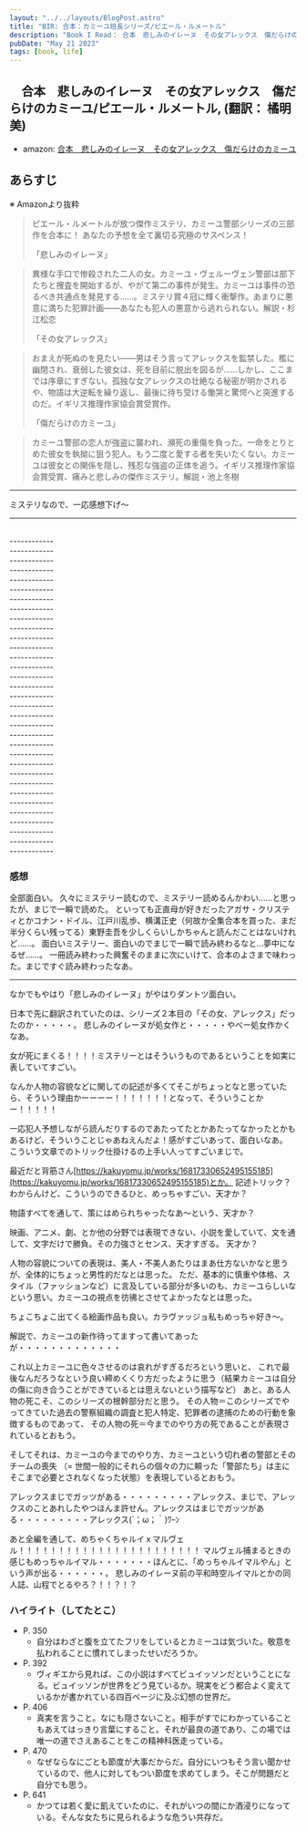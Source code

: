 ```yaml
---
layout: "../../layouts/BlogPost.astro"
title: "BIR: 合本：カミーユ班長シリーズ/ピエール・ルメートル"
description: "Book I Read： 合本　悲しみのイレーヌ　その女アレックス　傷だらけのカミーユ"
pubDate: "May 21 2023"
tags: [book, life]
---
```

## 　合本　悲しみのイレーヌ　その女アレックス　傷だらけのカミーユ/ピエール・ルメートル, (翻訳： 橘明美)

- amazon: [合本　悲しみのイレーヌ　その女アレックス　傷だらけのカミーユ](https://www.amazon.co.jp/%E5%90%88%E6%9C%AC-%E6%82%B2%E3%81%97%E3%81%BF%E3%81%AE%E3%82%A4%E3%83%AC%E3%83%BC%E3%83%8C-%E3%81%9D%E3%81%AE%E5%A5%B3%E3%82%A2%E3%83%AC%E3%83%83%E3%82%AF%E3%82%B9-%E5%82%B7%E3%81%A0%E3%82%89%E3%81%91%E3%81%AE%E3%82%AB%E3%83%9F%E3%83%BC%E3%83%A6%E3%80%90%E6%96%87%E6%98%A5e-Books%E3%80%91-%E3%83%94%E3%82%A8%E3%83%BC%E3%83%AB%E3%83%BB%E3%83%AB%E3%83%A1%E3%83%BC%E3%83%88%E3%83%AB-ebook/dp/B01N9BCGV0/ref=sr_1_1?__mk_ja_JP=%E3%82%AB%E3%82%BF%E3%82%AB%E3%83%8A&crid=16WM42SZMSPYP&keywords=%E5%90%88%E6%9C%AC+%E3%82%AB%E3%83%9F%E3%83%BC%E3%83%A6&qid=1684661410&sprefix=%E5%90%88%E6%9C%AC+%E3%82%AB%E3%83%9F%E3%83%BC%E3%83%A6%2Caps%2C233&sr=8-1)

## あらすじ

※ Amazonより抜粋

> ピエール・ルメートルが放つ傑作ミステリ、カミーユ警部シリーズの三部作を合本に！
> あなたの予想を全て裏切る究極のサスペンス！
>
>
> 「悲しみのイレーヌ」

> 異様な手口で惨殺された二人の女。カミーユ・ヴェルーヴェン警部は部下たちと捜査を開始するが、やがて第二の事件が発生。カミーユは事件の恐るべき共通点を発見する……。ミステリ賞４冠に輝く衝撃作。あまりに悪意に満ちた犯罪計画――あなたも犯人の悪意から逃れられない。解説・杉江松恋
>
> 「その女アレックス」

> おまえが死ぬのを見たい――男はそう言ってアレックスを監禁した。檻に幽閉され、衰弱した彼女は、死を目前に脱出を図るが……しかし、ここまでは序章にすぎない。孤独な女アレックスの壮絶なる秘密が明かされるや、物語は大逆転を繰り返し、最後に待ち受ける慟哭と驚愕へと突進するのだ。イギリス推理作家協会賞受賞作。
>
> 「傷だらけのカミーユ」

> カミーユ警部の恋人が強盗に襲われ、瀕死の重傷を負った。一命をとりとめた彼女を執拗に狙う犯人。もう二度と愛する者を失いたくない。カミーユは彼女との関係を隠し、残忍な強盗の正体を追う。イギリス推理作家協会賞受賞、痛みと悲しみの傑作ミステリ。解説・池上冬樹

------------

ミステリなので、一応感想下げ〜

------------
<br>
------------
<br>
------------
<br>
------------
<br>
------------
<br>
------------
<br>
------------
<br>
------------
<br>
------------
<br>
------------
<br>
------------
<br>
------------
<br>
------------
<br>
------------
<br>
------------
<br>
------------
<br>
------------
<br>
------------
<br>
------------
<br>
------------
<br>
------------
<br>
------------
<br>
------------
<br>
------------
<br>
------------
<br>
------------
<br>
------------
<br>
------------
<br>
------------
<br>
------------
<br>
------------
<br>
------------
<br>
------------
<br>
------------
<br>

### 感想

全部面白い。
久々にミステリー読むので、ミステリー読めるんかわい……と思ったが、まじで一瞬で読めた。
といっても正直母が好きだったアガサ・クリスティとかコナン・ドイル、江戸川乱歩、横溝正史（何故か全集合本を買った、まだ半分くらい残ってる）東野圭吾を少しくらいしかちゃんと読んだことはないけれど……。
面白いミステリー、面白いのでまじで一瞬で読み終わるなと…夢中になるぜ……。
一冊読み終わった興奮そのままに次にいけて、合本のよさまで味わった。まじですぐ読み終わったなあ。

---

なかでもやはり「悲しみのイレーヌ」がやはりダントツ面白い。

日本で先に翻訳されていたのは、シリーズ２本目の「その女、アレックス」だったのか・・・・・。
悲しみのイレーヌが処女作と・・・・・やべー処女作かくなあ。

女が死にまくる！！！！ミステリーとはそういうものであるということを如実に表していてすごい。

なんか人物の容貌などに関しての記述が多くてそこがちょっとなと思っていたら、そういう理由かーーーー！！！！！！！となって、そういうことかー！！！！！

一応犯人予想しながら読んだりするのであたってたとかあたってなかったとかもあるけど、そういうことじゃあねえんだよ！感がすごいあって、面白いなあ。
こういう文章でのトリック仕掛けるの上手い人ってすごいまじで。

最近だと背筋さん[https://kakuyomu.jp/works/16817330652495155185](https://kakuyomu.jp/works/16817330652495155185)とか。
記述トリック？わからんけど、こういうのできるひと、めっちゃすごい、天才か？

物語すべてを通して、策にはめられちゃったなあ〜という、天才か？

映画、アニメ、劇、とか他の分野では表現できない、小説を愛していて、文を通して、文字だけで勝負。その力強さとセンス、天才すぎる。
天才か？

人物の容貌についての表現は、美人・不美人あたりはまあ仕方ないかなと思うが、全体的にちょっと男性的だなとは思った。
ただ、基本的に慎重や体格、スタイル（ファッションなど）に言及している部分が多いのも、カミーユらしいなという思い。カミーユの視点を彷彿とさせてよかったなとは思った。

ちょこちょこ出てくる絵画作品も良い。カラヴァッジョ私もめっちゃ好き〜。

解説で、カミーユの新作待ってますって書いてあったが・・・・・・・・・・・・・

これ以上カミーユに色々させるのは哀れがすぎるだろという思いと、
これで最後なんだろうなという良い締めくくり方だったように思う（結果カミーユは自分の傷に向き合うことができているとは思えないという描写など）
あと、ある人物の死こそ、このシリーズの根幹部分だと思う。
その人物＝このシリーズでやってきていた過去の警察組織の調査と犯人特定、犯罪者の逮捕のための行動を象徴するものであって、
その人物の死＝今までのやり方の死であることが表現されているとおもう。

そしてそれは、カミーユの今までのやり方、カミーユという切れ者の警部とそのチームの喪失 （= 世間一般的にそれらの個々の力に頼った「警部たち」は主にそこまで必要とされなくなった状態）を表現しているとおもう。

アレックスまじでガッツがある・・・・・・・・・アレックス、まじで、アレックスのことあれしたやつほんま許せん。アレックスはまじでガッツがある・・・・・・・・・アレックス(´；ω；｀)ﾜｰﾝ

あと全編を通して、めちゃくちゃルイｘマルヴェル！！！！！！！！！！！！！！！！！！！！！！！
マルヴェル捕まるときの感じもめっちゃルイマル・・・・・・・ほんとに、「めっちゃルイマルやん」という声が出る・・・・・・。
悲しみのイレーヌ前の平和時空ルイマルとかの同人誌、山程でとるやろ？！！？！？

### ハイライト（してたとこ）

- P. 350
  - 自分はわざと腹を立てたフリをしているとカミーユは気づいた。敬意を払われることに慣れてしまったせいだろうか。
- P. 392
  - ヴィギエから見れば、この小説はすべてビュイッソンだということになる。ビュイッソンが世界をどう見ているか。現実をどう都合よく変えているかが書かれている四百ページに及ぶ幻想の世界だ。
- P. 406
  - 真実を言うこと。なにも隠さないこと。相手がすでにわかっていることもあえてはっきり言葉にすること。それが最良の道であり、この場では唯一の道でさえあることをこの精神科医走っている。
- P. 470
  - なぜならなにごとも節度が大事だからだ。自分にいつもそう言い聞かせているので、他人に対してもつい節度を求めてしまう。そこが問題だと自分でも思う。
- P. 641
  - かつては若く愛に飢えていたのに、それがいつの間にか酒浸りになっている。そんな女たちに見られるような危うい共存だ。
